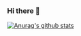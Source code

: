 ### Hi there 👋
[![Anurag's github stats](https://github-readme-stats.vercel.app/api?username=ugonfor)](https://github.com/anuraghazra/github-readme-stats)
<!--
**ugonfor/ugonfor** is a ✨ _special_ ✨ repository because its `README.md` (this file) appears on your GitHub profile.

Here are some ideas to get you started:

- 🔭 I’m currently working on ...
- 🌱 I’m currently learning ...
- 👯 I’m looking to collaborate on ...
- 🤔 I’m looking for help with ...
- 💬 Ask me about ...
- 📫 How to reach me: ...
- 😄 Pronouns: ...
- ⚡ Fun fact: ...
-->
